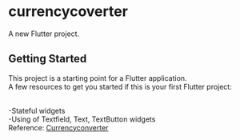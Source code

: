 # currencycoverter

A new Flutter project.

## Getting Started

This project is a starting point for a Flutter application.
<br>
A few resources to get you started if this is your first Flutter project:

<br>
-Stateful widgets
<br>
-Using of Textfield, Text, TextButton widgets
<br>
Reference: <a href="https://youtu.be/CzRQ9mnmh44?si=LD7Qp94jc-juMbWj&t=30697">Currencyconverter</a>
